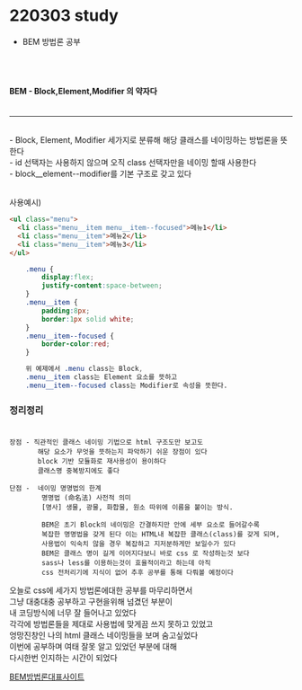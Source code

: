 # 220303 study

- BEM 방법론 공부

<br><br>

#### BEM - Block,Element,Modifier 의 약자다<br><br>

---

<br>
- Block, Element, Modifier 세가지로 분류해 해당 클래스를 네이밍하는 방법론을 뜻한다<br>
- id 선택자는 사용하지 않으며 오직 class 선택자만을 네이밍 할때 사용한다<br>
- block__element--modifier를 기본 구조로 갖고 있다<br><br>

사용예시)

```html
<ul class="menu">
  <li class="menu__item menu__item--focused">메뉴1</li>
  <li class="menu__item">메뉴2</li>
  <li class="menu__item">메뉴3</li>
</ul>
```

```Css
    .menu {
        display:flex;
        justify-content:space-between;
    }
    .menu__item {
        padding:8px;
        border:1px solid white;
    }
    .menu__item--focused {
        border-color:red;
    }

    위 예제에서 .menu class는 Block,
    .menu__item class는 Element 요소를 뜻하고
    .menu__item--focused class는 Modifier로 속성을 뜻한다.
```

### 정리정리 <br> <br>

    장점 - 직관적인 클래스 네이밍 기법으로 html 구조도만 보고도
           해당 요소가 무엇을 뜻하는지 파악하기 쉬운 장점이 있다
           block 기반 모듈화로 재사용성이 용이하다
           클래스명 중복방지에도 좋다

    단점 -  네이밍 명명법의 한계
            명명법 (命名法) 사전적 의미
            [명사] 생물, 광물, 화합물, 원소 따위에 이름을 붙이는 방식.

            BEM은 초기 Block의 네이밍은 간결하지만 안에 세부 요소로 들어갈수록
            복잡한 명명법을 갖게 된다 이는 HTML내 복잡한 클래스(class)를 갖게 되며,
            사용법이 익숙치 않을 경우 복잡하고 지저분하게만 보일수가 있다
            BEM은 클래스 명이 길게 이어지다보니 바로 css 로 작성하는것 보다
            sass나 less를 이용하는것이 효율적이라고 하는데 아직
            css 전처리기에 지식이 없어 추후 공부를 통해 다뤄볼 예정이다

오늘로 css에 세가지 방법론에대한 공부를 마무리하면서<br>
그냥 대충대충 공부하고 구현을위해 넘겼던 부분이 <br>
내 코딩방식에 너무 잘 들어나고 있었다<br>
각각에 방법론들을 제대로 사용법에 맞게끔 쓰지 못하고 있었고<br>
엉망진창인 나의 html 클래스 네이밍들을 보며 숨고싶었다<br>
이번에 공부하며 여태 잘못 알고 있었던 부분에 대해<br>
다시한번 인지하는 시간이 되었다

[BEM방법론대표사이트](https://tutsplus.com/)
